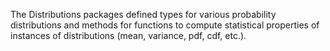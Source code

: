 The Distributions packages defined types for various probability distributions
and methods for functions to compute statistical properties of instances of
distributions (mean, variance, pdf, cdf, etc.).
